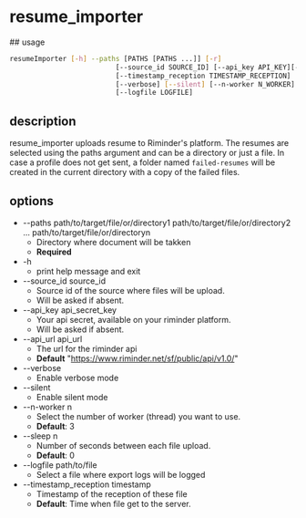 # resume_importer

## usage
```sh
resumeImporter [-h] --paths [PATHS [PATHS ...]] [-r]
                          [--source_id SOURCE_ID] [--api_key API_KEY][--api_url API_URL]
                          [--timestamp_reception TIMESTAMP_RECEPTION]
                          [--verbose] [--silent] [--n-worker N_WORKER] [--sleep SLEEP]
                          [--logfile LOGFILE]
```

## description
  resume_importer uploads resume to Riminder's platform. The resumes are selected using the paths argument and can be a directory or just a file. In case a profile does not get sent, a folder named `failed-resumes` will be created in the current directory with a copy of the failed files.

## options
* --paths path/to/target/file/or/directory1 path/to/target/file/or/directory2 ... path/to/target/file/or/directoryn
  * Directory where document will be takken
  * **Required**
* -h
  * print help message and exit
* --source_id source_id
  * Source id of the source where files will be upload.
  * Will be asked if absent.
* --api_key api_secret_key
  * Your api secret, available on your riminder platform.
  * Will be asked if absent.
* --api_url api_url
  * The url for the riminder api
  * **Default** "https://www.riminder.net/sf/public/api/v1.0/"
* --verbose
  * Enable verbose mode
* --silent
  * Enable silent mode
* --n-worker n
  * Select the number of worker (thread) you want to use.
  * **Default**: 3
* --sleep n
  *  Number of seconds between each file upload.
  * **Default**: 0
* --logfile path/to/file
  * Select a file where export logs will be logged
* --timestamp_reception timestamp
  * Timestamp of the reception of these file
  * **Default**: Time when file get to the server.

